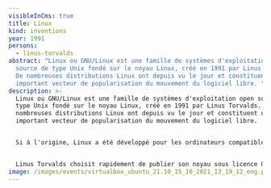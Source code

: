 ```yaml
---
visibleInCms: true
title: Linux
kind: inventions
year: 1991
persons:
  - linus-torvalds
abstract: "Linux ou GNU/Linux est une famille de systèmes d'exploitation open
  source de type Unix fondé sur le noyau Linux, créé en 1991 par Linus Torvalds.
  De nombreuses distributions Linux ont depuis vu le jour et constituent un
  important vecteur de popularisation du mouvement du logiciel libre. "
description: >-
  Linux ou GNU/Linux est une famille de systèmes d'exploitation open source de
  type Unix fondé sur le noyau Linux, créé en 1991 par Linus Torvalds. De
  nombreuses distributions Linux ont depuis vu le jour et constituent un
  important vecteur de popularisation du mouvement du logiciel libre.


  Si à l'origine, Linux a été développé pour les ordinateurs compatibles PC, il n'a jamais équipé qu'une très faible part des ordinateurs personnels. Mais le noyau Linux, accompagné ou non des logiciels GNU, est également utilisé par d'autres types de systèmes informatiques, notamment les serveurs, téléphones portables, systèmes embarqués ou encore superordinateurs. Le système d'exploitation pour téléphones portables Android qui utilise le noyau Linux mais pas GNU, équipe aujourd'hui 85 % des tablettes tactiles et smartphones. 


  Linus Torvalds choisit rapidement de publier son noyau sous licence GNU GPL. Cette décision rend compatibles juridiquement les systèmes GNU et Linux. Dès lors, pour combler le vide causé par le développement inachevé de Hurd, GNU et le noyau Linux sont associés pour former un nouveau système d'exploitation (parfois considéré comme variante de GNU) : GNU/Linux ou Linux.
image: /images/events/virtualbox_ubuntu_21.10_15_10_2021_13_19_12_eng.png
---
```

